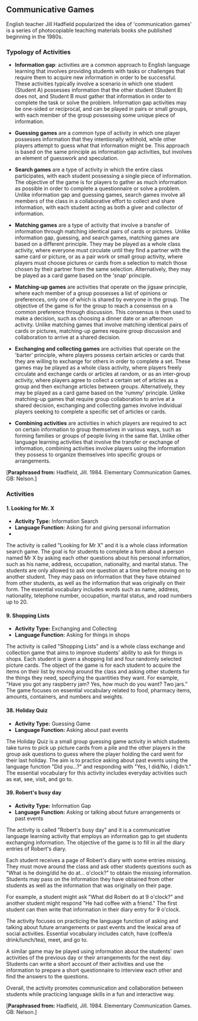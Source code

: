 ## Communicative Games

English teacher Jill Hadfield popularized the idea of 'communication games' is a series of photocopiable teaching materials books 
she published beginning in the 1980s. 

### Typology of Activities 

- **Information gap**: activities are a common approach to English language learning that involves providing students with tasks or challenges that require them to acquire new information in order to be successful. These activities typically involve a scenario in which one student (Student A) possesses information that the other student (Student B) does not, and Student B must gather that information in order to complete the task or solve the problem. Information gap activities may be one-sided or reciprocal, and can be played in pairs or small groups, with each member of the group possessing some unique piece of information.

- **Guessing games** are a common type of activity in which one player possesses information that they intentionally withhold, while other players attempt to guess what that information might be. This approach is based on the same principle as information gap activities, but involves an element of guesswork and speculation.

- **Search games** are a type of activity in which the entire class participates, with each student possessing a single piece of information. The objective of the game is for players to gather as much information as possible in order to complete a questionnaire or solve a problem. Unlike information gap and guessing games, search games involve all members of the class in a collaborative effort to collect and share information, with each student acting as both a giver and collector of information.

- **Matching games** are a type of activity that involve a transfer of information through matching identical pairs of cards or pictures. Unlike information gap, guessing, and search games, matching games are based on a different principle. They may be played as a whole class activity, where everyone must circulate until they find a partner with the same card or picture, or as a pair work or small group activity, where players must choose pictures or cards from a selection to match those chosen by their partner from the same selection. Alternatively, they may be played as a card game based on the 'snap' principle.

- **Matching-up games** are activities that operate on the jigsaw principle, where each member of a group possesses a list of opinions or preferences, only one of which is shared by everyone in the group. The objective of the game is for the group to reach a consensus on a common preference through discussion. This consensus is then used to make a decision, such as choosing a dinner date or an afternoon activity. Unlike matching games that involve matching identical pairs of cards or pictures, matching-up games require group discussion and collaboration to arrive at a shared decision.
  
- **Exchanging and collecting games** are activities that operate on the 'barter' principle, where players possess certain articles or cards that they are willing to exchange for others in order to complete a set. These games may be played as a whole class activity, where players freely circulate and exchange cards or articles at random, or as an inter-group activity, where players agree to collect a certain set of articles as a group and then exchange articles between groups. Alternatively, they may be played as a card game based on the 'rummy' principle. Unlike matching-up games that require group collaboration to arrive at a shared decision, exchanging and collecting games involve individual players seeking to complete a specific set of articles or cards.  

- **Combining activities** are activities in which players are required to act on certain information to group themselves in various ways, such as forming families or groups of people living in the same flat. Unlike other language learning activities that involve the transfer or exchange of information, combining activities involve players using the information they possess to organize themselves into specific groups or arrangements.

[**Paraphrased from:** Hadfield, Jill. 1984. Elementary Communication Games. GB: Nelson.]

### Activities

#### 1. Looking for Mr. X
- **Activity Type:** Information Search 
- **Language Function:** Asking for and giving personal information 
- 
The activity is called "Looking for Mr X" and it is a whole class information search game. The goal is for students to complete a form about a person named Mr X by asking each other questions about his personal information, such as his name, address, occupation, nationality, and marital status. The students are only allowed to ask one question at a time before moving on to another student. They may pass on information that they have obtained from other students, as well as the information that was originally on their form. The essential vocabulary includes words such as name, address, nationality, telephone number, occupation, marital status, and road numbers up to 20.

#### 9. Shopping Lists
- **Activity Type:** Exchanging and Collecting
- **Language Function:** Asking for things in shops 

The activity is called "Shopping Lists" and is a whole class exchange and collection game that aims to improve students' ability to ask for things in shops. Each student is given a shopping list and four randomly selected picture cards. The object of the game is for each student to acquire the items on their list by moving around the class and asking other students for the things they need, specifying the quantities they want. For example, "Have you got any raspberry jam? Yes, how much do you want? Two jars." The game focuses on essential vocabulary related to food, pharmacy items, amounts, containers, and numbers and weights.

#### 38. Holiday Quiz
- **Activity Type:** Guessing Game
- **Language Function:** Asking about past events 

The Holiday Quiz is a small group guessing game activity in which students take turns to pick up picture cards from a pile and the other players in the group ask questions to guess where the player holding the card went for their last holiday. The aim is to practice asking about past events using the language function "Did you...?" and responding with "Yes, I did/No, I didn't." The essential vocabulary for this activity includes everyday activities such as eat, see, visit, and go to.

#### 39. Robert's busy day
- **Activity Type:** Information Gap
- **Language Function:** Asking or talking about future arrangements or past events 

The activity is called "Robert's busy day" and it is a communicative language learning activity that employs an information gap to get students exchanging information. The objective of the game is to fill in all the diary entries of Robert's diary.

Each student receives a page of Robert's diary with some entries missing. They must move around the class and ask other students questions such as "What is he doing/did he do at... o'clock?" to obtain the missing information. Students may pass on the information they have obtained from other students as well as the information that was originally on their page.

For example, a student might ask "What did Robert do at 9 o'clock?" and another student might respond "He had coffee with a friend." The first student can then write that information in their diary entry for 9 o'clock.

The activity focuses on practicing the language function of asking and talking about future arrangements or past events and the lexical area of social activities. Essential vocabulary includes catch, have (coffee/a drink/lunch/tea), meet, and go to.

A similar game may be played using information about the students' own activities of the previous day or their arrangements for the next day. Students can write a short account of their activities and use the information to prepare a short questionnaire to interview each other and find the answers to the questions.

Overall, the activity promotes communication and collaboration between students while practicing language skills in a fun and interactive way.

[**Paraphrased from:** Hadfield, Jill. 1984. Elementary Communication Games. GB: Nelson.]






  
